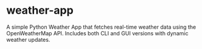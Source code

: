 # weather-app
A simple Python Weather App that fetches real-time weather data using the OpenWeatherMap API. Includes both CLI and GUI versions with dynamic weather updates.
